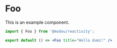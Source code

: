 # Foo

This is an example component.

```jsx
import { Foo } from '@modou/reactivity';

export default () => <Foo title="Hello dumi!" />
```
